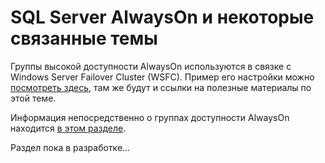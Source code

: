 # SQL Server AlwaysOn и некоторые связанные темы

Группы высокой доступности AlwaysOn используются в связке с Windows Server Failover Cluster (WSFC). Пример его настройки можно [посмотреть здесь](Windows%20Server%20Failover%20Cluster), там же будут и ссылки на полезные материалы по этой теме.

Информация непосредственно о группах доступности AlwaysOn находится [в этом разделе](SQL%20Server%20AlwaysOn).

Раздел пока в разработке...